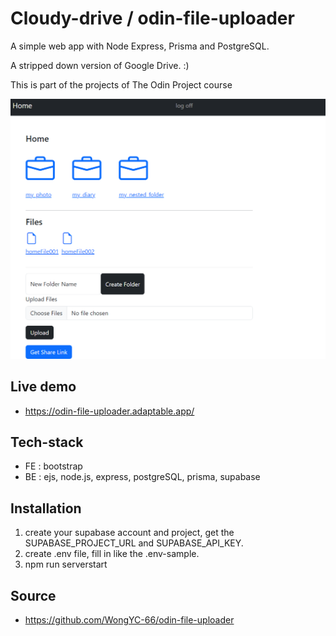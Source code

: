 # Cloudy-drive / odin-file-uploader
A simple web app with Node Express, Prisma and PostgreSQL.

A stripped down version of Google Drive. :)

This is part of the projects of The Odin Project course

![photo](cloudy-drive.png)

## Live demo

- https://odin-file-uploader.adaptable.app/


## Tech-stack
- FE : bootstrap
- BE : ejs, node.js, express, postgreSQL, prisma, supabase

## Installation
1. create your supabase account and project, get the SUPABASE_PROJECT_URL and SUPABASE_API_KEY.
1. create .env file, fill in like the .env-sample.
2. npm run serverstart

## Source

- https://github.com/WongYC-66/odin-file-uploader
